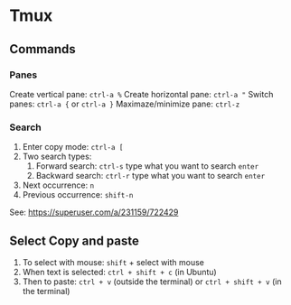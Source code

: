 # Tmux

## Commands

### Panes

Create vertical pane: `ctrl-a %`
Create horizontal pane: `ctrl-a "`
Switch panes: `ctrl-a {` or `ctrl-a }`
Maximaze/minimize pane: `ctrl-z`

### Search

1. Enter copy mode: `ctrl-a [`
1. Two search types:
	1. Forward search: `ctrl-s` type what you want to search `enter`
	1. Backward search: `ctrl-r` type what you want to search `enter`
1. Next occurrence: `n`
1. Previous occurrence: `shift-n`

See: https://superuser.com/a/231159/722429

## Select Copy and paste

1. To select with mouse: `shift` + select with mouse
1. When text is selected: `ctrl + shift + c` (in Ubuntu)
1. Then to paste: `ctrl + v` (outside the terminal) or `ctrl + shift + v` (in the terminal)

